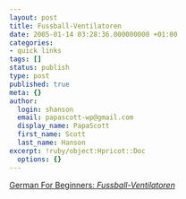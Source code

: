 ```yaml
---
layout: post
title: Fussball-Ventilatoren
date: 2005-01-14 03:28:36.000000000 +01:00
categories:
- quick links
tags: []
status: publish
type: post
published: true
meta: {}
author:
  login: shanson
  email: papascott-wp@gmail.com
  display_name: PapaScott
  first_name: Scott
  last_name: Hanson
excerpt: !ruby/object:Hpricot::Doc
  options: {}
---
```

<p><a title="German For Beginners" href="http://www.neilarmstrong.de/weblog/2005_01_01_archive.html#110563973772304954">German For Beginners: <em>Fussball-Ventilatoren</em></a></p>
